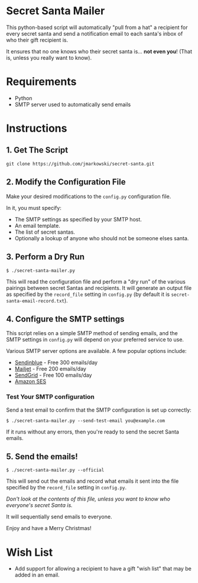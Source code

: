 # Secret Santa Mailer

This python-based script will automatically "pull from a hat" a recipient for
every secret santa and send a notification email to each santa's inbox
of who their gift recipient is.

It ensures that no one knows who their secret santa is... **not even you**! (That
is, unless you really want to know).


# Requirements

*  Python
*  SMTP server used to automatically send emails


# Instructions

## 1. Get The Script

```
git clone https://github.com/jmarkowski/secret-santa.git
```

## 2. Modify the Configuration File

Make your desired modifications to the `config.py` configuration file.

In it, you must specify:

*  The SMTP settings as specified by your SMTP host.
*  An email template.
*  The list of secret santas.
*  Optionally a lookup of anyone who should not be someone elses santa.


## 3. Perform a Dry Run

```
$ ./secret-santa-mailer.py
```

This will read the configuration file and perform a "dry run" of the various
pairings between secret Santas and recipients. It will generate an output file
as specified by the `record_file` setting in `config.py` (by default
it is `secret-santa-email-record.txt`).


## 4. Configure the SMTP settings

This script relies on a simple SMTP method of sending emails, and the SMTP
settings in `config.py` will depend on your preferred service to use.

Various SMTP server options are available. A few popular options include:

* [Sendinblue](https://www.sendinblue.com/) - Free 300 emails/day
* [Mailjet](https://www.mailjet.com/) - Free 200 emails/day
* [SendGrid](https://sendgrid.com) - Free 100 emails/day
* [Amazon SES](https://aws.amazon.com/ses/)


### Test Your SMTP configuration

Send a test email to confirm that the SMTP configuration is set up correctly:

```
$ ./secret-santa-mailer.py --send-test-email you@example.com
```

If it runs without any errors, then you're ready to send the secret Santa
emails.


## 5. Send the emails!

```
$ ./secret-santa-mailer.py --official
```

This will send out the emails and record what emails it sent into the file
specified by the `record_file` setting in `config.py`.

*Don't look at the contents of this file, unless you want to know who everyone's
secret Santa is.*

It will sequentially send emails to everyone.

Enjoy and have a Merry Christmas!


# Wish List

*  Add support for allowing a recipient to have a gift "wish list" that may be
   added in an email.
